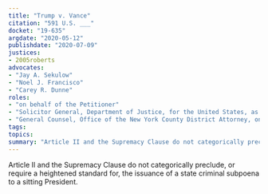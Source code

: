 ```yaml
---
title: "Trump v. Vance"
citation: "591 U.S. ___"
docket: "19-635"
argdate: "2020-05-12"
publishdate: "2020-07-09"
justices:
- 2005roberts
advocates:
- "Jay A. Sekulow"
- "Noel J. Francisco"
- "Carey R. Dunne"
roles:
- "on behalf of the Petitioner"
- "Solicitor General, Department of Justice, for the United States, as amicus curiae, supporting the Petitioner"
- "General Counsel, Office of the New York County District Attorney, on behalf of the Respondents"
tags:
topics:
summary: "Article II and the Supremacy Clause do not categorically preclude, or require a heightened standard for, the issuance of a state criminal subpoena to a sitting President."
---
```

Article II and the Supremacy Clause do not categorically preclude, or require a heightened standard for, the issuance of a state criminal subpoena to a sitting President.